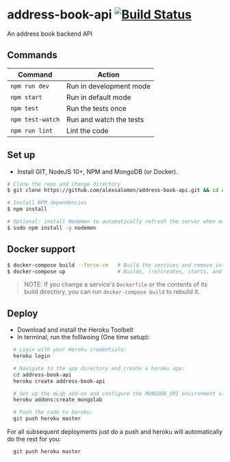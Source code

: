 # address-book-api [![Build Status](https://travis-ci.com/alexsalomon/address-book-api.svg?branch=master)](https://travis-ci.com/alexsalomon/address-book-api)

An address book backend API

## Commands
Command             | Action                   |
--------------------|--------------------------|
`npm run dev`       | Run in development mode  |
`npm start`         | Run in default mode      |
`npm test`          | Run the tests once       |
`npm test-watch`    | Run and watch the tests  |
`npm run lint`      | Lint the code            |

## Set up
* Install GIT, NodeJS 10+, NPM and MongoDB (or Docker).
```sh
# Clone the repo and change directory
$ git clone https://github.com/alexsalomon/address-book-api.git && cd address-book-api

# Install NPM dependencies
$ npm install

# Optional: install Nodemon to automatically refresh the server when making changes
$ sudo npm install -g nodemon
```

## Docker support

```sh
$ docker-compose build --force-rm   # Build the services and remove intermediate containers
$ docker-compose up                 # Builds, (re)creates, starts, and attaches to containers for a service.
```

> NOTE: If you change a service's `Dockerfile` or the contents of its build directory, you can run `docker-compose build` to rebuild it.

## Deploy
* Download and install the Heroku Toolbelt
* In terminal, run the folllwoing (One time setup):
```sh
  # Login with your Heroku credentials:
  heroku login

  # Navigate to the app directory and create a heroku app:
  cd address-book-api
  heroku create address-book-api

  # Set up the mLab add-on and configure the MONGODB_URI environment variable:
  heroku addons:create mongolab

  # Push the code to heroku:
  git push heroku master
```

For all subsequent deployments just do a push and heroku will automatically do the rest for you:
```
  git push heroku master
```
